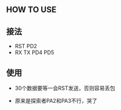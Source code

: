## HOW TO USE

## 接法
- RST PD2
- RX TX PD4 PD5


## 使用
- 30个数据要等一会RST发送，否则容易丢包

- 原来是探索者PA2和PA3不行，哭了